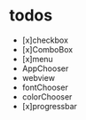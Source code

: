 # todos

- [x]checkbox
- [x]ComboBox
- [x]menu
- AppChooser
- webview
- fontChooser
- colorChooser
- [x]progressbar